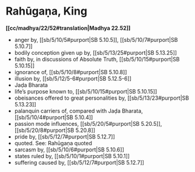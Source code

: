 # Rahūgaṇa, King

**[[cc/madhya/22/52#translation|Madhya 22.52]]**

* anger by, [[sb/5/10/5#purport|SB 5.10.5]], [[sb/5/10/7#purport|SB 5.10.7]]
* bodily conception given up by, [[sb/5/13/25#purport|SB 5.13.25]]
* faith by, in discussions of Absolute Truth, [[sb/5/10/15#purport|SB 5.10.15]]
* ignorance of, [[sb/5/10/8#purport|SB 5.10.8]]
* illusion by, [[sb/5/12/5-6#purport|SB 5.12.5-6]]
* Jaḍa Bharata 
* life’s purpose known to, [[sb/5/10/15#purport|SB 5.10.15]]
* obeisances offered to great personalities by, [[sb/5/13/23#purport|SB 5.13.23]]
* palanquin carriers of, compared with Jaḍa Bharata, [[sb/5/10/4#purport|SB 5.10.4]]
* passion mode influences, [[sb/5/20/5#purport|SB 5.20.5]], [[sb/5/20/8#purport|SB 5.20.8]]
* pride by, [[sb/5/12/7#purport|SB 5.12.7]]
* quoted. See: Rahūgaṇa quoted 
* sarcasm by, [[sb/5/10/6#purport|SB 5.10.6]]
* states ruled by, [[sb/5/10/1#purport|SB 5.10.1]]
* suffering caused by, [[sb/5/12/7#purport|SB 5.12.7]]
